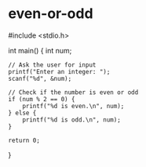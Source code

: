 # even-or-odd
#include <stdio.h>

int main() {
    int num;

    // Ask the user for input
    printf("Enter an integer: ");
    scanf("%d", &num);

    // Check if the number is even or odd
    if (num % 2 == 0) {
        printf("%d is even.\n", num);
    } else {
        printf("%d is odd.\n", num);
    }

    return 0;
}
